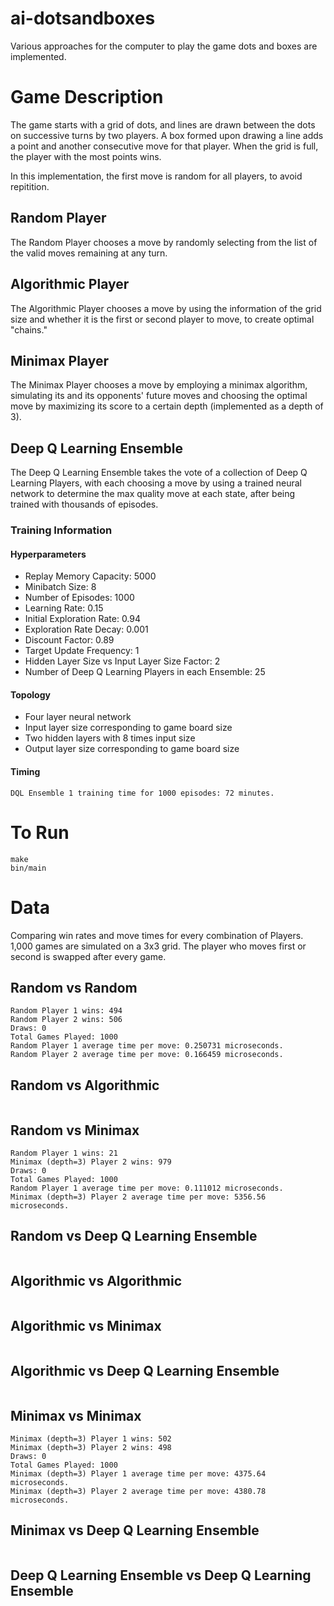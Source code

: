 # ai-dotsandboxes

Various approaches for the computer to play the game dots and boxes are implemented. 

# Game Description

The game starts with a grid of dots, and lines are drawn between the dots on successive turns by two players. 
A box formed upon drawing a line adds a point and another consecutive move for that player. 
When the grid is full, the player with the most points wins. 

In this implementation, the first move is random for all players, to avoid repitition.

## Random Player

The Random Player chooses a move by randomly selecting from the list of the valid moves remaining at any turn. 

## Algorithmic Player

The Algorithmic Player chooses a move by using the information of the grid size and whether it is the first or second player to move, to create optimal "chains."

## Minimax Player

The Minimax Player chooses a move by employing a minimax algorithm, simulating its and its opponents' future moves and choosing the optimal move by maximizing its score to a certain depth (implemented as a depth of 3).

## Deep Q Learning Ensemble

The Deep Q Learning Ensemble takes the vote of a collection of Deep Q Learning Players, with each choosing a move by using a trained neural network to determine the max quality move at each state, after being trained with thousands of episodes. 

### Training Information

#### Hyperparameters

- Replay Memory Capacity: 5000
- Minibatch Size: 8
- Number of Episodes: 1000
- Learning Rate: 0.15
- Initial Exploration Rate: 0.94
- Exploration Rate Decay: 0.001
- Discount Factor: 0.89
- Target Update Frequency: 1
- Hidden Layer Size vs Input Layer Size Factor: 2
- Number of Deep Q Learning Players in each Ensemble: 25

#### Topology

- Four layer neural network
- Input layer size corresponding to game board size
- Two hidden layers with 8 times input size
- Output layer size corresponding to game board size

#### Timing

```
DQL Ensemble 1 training time for 1000 episodes: 72 minutes.
```

# To Run

```
make
bin/main
```

# Data

Comparing win rates and move times for every combination of Players. 
1,000 games are simulated on a 3x3 grid. 
The player who moves first or second is swapped after every game. 

## Random vs Random

```
Random Player 1 wins: 494
Random Player 2 wins: 506
Draws: 0
Total Games Played: 1000
Random Player 1 average time per move: 0.250731 microseconds.
Random Player 2 average time per move: 0.166459 microseconds.
```

## Random vs Algorithmic

```

```

## Random vs Minimax

```
Random Player 1 wins: 21
Minimax (depth=3) Player 2 wins: 979
Draws: 0
Total Games Played: 1000
Random Player 1 average time per move: 0.111012 microseconds.
Minimax (depth=3) Player 2 average time per move: 5356.56 microseconds.
```

## Random vs Deep Q Learning Ensemble

```

```

## Algorithmic vs Algorithmic

```

```

## Algorithmic vs Minimax

```

```

## Algorithmic vs Deep Q Learning Ensemble

```

```

## Minimax vs Minimax

```
Minimax (depth=3) Player 1 wins: 502
Minimax (depth=3) Player 2 wins: 498
Draws: 0
Total Games Played: 1000
Minimax (depth=3) Player 1 average time per move: 4375.64 microseconds.
Minimax (depth=3) Player 2 average time per move: 4380.78 microseconds.
```

## Minimax vs Deep Q Learning Ensemble

```

```

## Deep Q Learning Ensemble vs Deep Q Learning Ensemble

```

```

